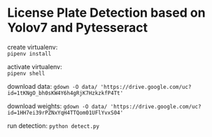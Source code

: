 # License Plate Detection based on Yolov7 and Pytesseract

create virtualenv:  
`pipenv install`  

activate virtualenv:  
`pipenv shell`

download data:
`gdown -O data/ 'https://drive.google.com/uc?id=1tKNgO_bh0sKW4Y6h4gRjK7HzkzkfP4Tt'`

download weights:
`gdown -O data/ 'https://drive.google.com/uc?id=1HH7ei39rPZNxYqH4TTQom01UFlYvxS04'`

run detection:
`python detect.py`
